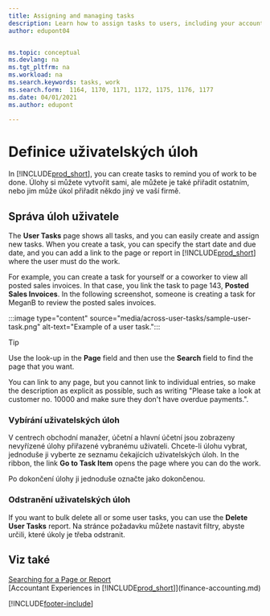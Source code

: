 ```yaml
---
title: Assigning and managing tasks
description: Learn how to assign tasks to users, including your accountant, in Business Central, and how you pick up and complete tasks.
author: edupont04


ms.topic: conceptual
ms.devlang: na
ms.tgt_pltfrm: na
ms.workload: na
ms.search.keywords: tasks, work
ms.search.form:  1164, 1170, 1171, 1172, 1175, 1176, 1177
ms.date: 04/01/2021
ms.author: edupont

---
```

# Definice uživatelských úloh

In [!INCLUDE[prod_short](includes/prod_short.md)], you can create tasks to remind you of work to be done. Úlohy si můžete vytvořit sami, ale můžete je také přiřadit ostatním, nebo jim může úkol přiřadit někdo jiný ve vaší firmě.

## Správa úloh uživatele

The **User Tasks** page shows all tasks, and you can easily create and assign new tasks. When you create a task, you can specify the start date and due date, and you can add a link to the page or report in [!INCLUDE[prod_short](includes/prod_short.md)] where the user must do the work.

For example, you can create a task for yourself or a coworker to view all posted sales invoices. In that case, you link the task to page 143, **Posted Sales Invoices**. In the following screenshot, someone is creating a task for MeganB to review the posted sales invoices.

:::image type="content" source="media/across-user-tasks/sample-user-task.png" alt-text="Example of a user task.":::

> [!TIP]  
> Use the look-up in the **Page** field and then use the **Search** field to find the page that you want.
>
> You can link to any page, but you cannot link to individual entries, so make the description as explicit as possible, such as writing "Please take a look at customer no. 10000 and make sure they don't have overdue payments.".

### Vybírání uživatelských úloh

V centrech obchodní manažer, účetní a hlavní účetní jsou zobrazeny nevyřízené úlohy přiřazené vybranému uživateli. Chcete-li úlohu vybrat, jednoduše ji vyberte ze seznamu čekajících uživatelských úloh. In the ribbon, the link **Go to Task Item** opens the page where you can do the work.

Po dokončení úlohy ji jednoduše označte jako dokončenou.

### Odstranění uživatelských úloh

If you want to bulk delete all or some user tasks, you can use the **Delete User Tasks** report. Na stránce požadavku můžete nastavit filtry, abyste určili, které úkoly je třeba odstranit.

## Viz také

[Searching for a Page or Report](ui-search.md)  
[Accountant Experiences in [!INCLUDE[prod_short](includes/prod_short.md)]](finance-accounting.md)


[!INCLUDE[footer-include](includes/footer-banner.md)]